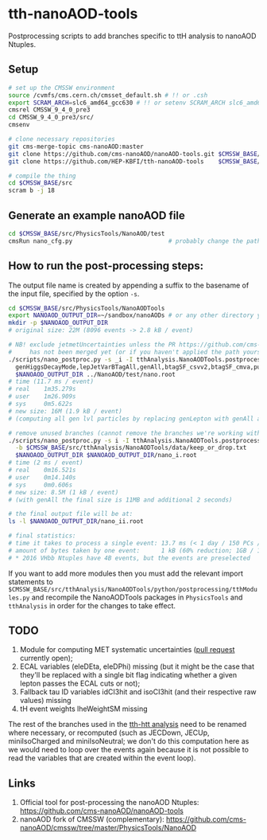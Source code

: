 # tth-nanoAOD-tools
Postprocessing scripts to add branches specific to ttH analysis to nanoAOD Ntuples.

## Setup

```bash
# set up the CMSSW environment
source /cvmfs/cms.cern.ch/cmsset_default.sh # !! or .csh
export SCRAM_ARCH=slc6_amd64_gcc630 # !! or setenv SCRAM_ARCH slc6_amd64_gcc630
cmsrel CMSSW_9_4_0_pre3
cd CMSSW_9_4_0_pre3/src/
cmsenv

# clone necessary repositories
git cms-merge-topic cms-nanoAOD:master
git clone https://github.com/cms-nanoAOD/nanoAOD-tools.git $CMSSW_BASE/src/PhysicsTools/NanoAODTools
git clone https://github.com/HEP-KBFI/tth-nanoAOD-tools    $CMSSW_BASE/src/tthAnalysis/NanoAODTools

# compile the thing
cd $CMSSW_BASE/src
scram b -j 18
```

## Generate an example nanoAOD file

```bash
cd $CMSSW_BASE/src/PhysicsTools/NanoAOD/test
cmsRun nano_cfg.py                           # probably change the paths to the input files
```

## How to run the post-processing steps:

The output file name is created by appending a suffix to the basename of the input file, specified by the option `-s`.

```bash
cd $CMSSW_BASE/src/PhysicsTools/NanoAODTools
export NANOAOD_OUTPUT_DIR=~/sandbox/nanoAODs # or any other directory you prefer
mkdir -p $NANOAOD_OUTPUT_DIR
# original size: 22M (8096 events -> 2.8 kB / event)

# NB! exclude jetmetUncertainties unless the PR https://github.com/cms-nanoAOD/nanoAOD-tools/pull/24
#     has not been merged yet (or if you haven't applied the path yourself)
./scripts/nano_postproc.py -s _i -I tthAnalysis.NanoAODTools.postprocessing.tthModules                                   \
  genHiggsDecayMode,lepJetVarBTagAll,genAll,btagSF_csvv2,btagSF_cmva,puWeight,jecUncert_cpp,jetmetUncertainties,tauIDLog \
  $NANOAOD_OUTPUT_DIR ../NanoAOD/test/nano.root
# time (11.7 ms / event)
# real    1m35.279s
# user    1m26.909s
# sys     0m5.622s
# new size: 16M (1.9 kB / event)
# (computing all gen lvl particles by replacing genLepton with genAll adds another 15 seconds and 2 MB)

# remove unused branches (cannot remove the branches we're working with, hence the 2nd command)
./scripts/nano_postproc.py -s i -I tthAnalysis.NanoAODTools.postprocessing.tthModules countHistogramAll \
  -b $CMSSW_BASE/src/tthAnalysis/NanoAODTools/data/keep_or_drop.txt                                     \
  $NANOAOD_OUTPUT_DIR $NANOAOD_OUTPUT_DIR/nano_i.root
# time (2 ms / event)
# real    0m16.521s
# user    0m14.140s
# sys     0m0.606s
# new size: 8.5M (1 kB / event)
# (with genAll the final size is 11MB and additional 2 seconds)

# the final output file will be at:
ls -l $NANOAOD_OUTPUT_DIR/nano_ii.root

# final statistics:
# time it takes to process a single event: 13.7 ms (< 1 day / 150 PCs / 1B events*) or w/ genAll 15.7 ms
# amount of bytes taken by one event:      1 kB (60% reduction; 1GB / 1B events*) or w/ genAll 1.4 kB
# * 2016 VHbb Ntuples have 4B events, but the events are preselected
```

If you want to add more modules then you must add the relevant import statements to `$CMSSW_BASE/src/tthAnalysis/NanoAODTools/python/postprocessing/tthModules.py` and recompile the NanoAODTools packages in `PhysicsTools` and `tthAnalysis` in order for the changes to take effect.

## TODO

1. Module for computing MET systematic uncertainties ([pull request](https://github.com/cms-nanoAOD/nanoAOD-tools/pull/24) currently open);
1. ECAL variables (eleDEta, eleDPhi) missing (but it might be the case that they'll be replaced with a single bit flag indicating whether a given lepton passes the ECAL cuts or not);
1. Fallback tau ID variables idCI3hit and isoCI3hit (and their respective raw values) missing
1. tH event weights lheWeightSM missing

The rest of the branches used in the [tth-htt analysis](https://github.com/HEP-KBFI/tth-htt/tree/nanoAOD) need to be renamed where necessary, or recomputed (such as JECDown, JECUp, miniIsoCharged and miniIsoNeutral; we don't do this computation here as we would need to loop over the events again because it is not possible to read the variables that are created within the event loop).

## Links

1. Official tool for post-processing the nanoAOD Ntuples: https://github.com/cms-nanoAOD/nanoAOD-tools
1. nanoAOD fork of CMSSW (complementary): https://github.com/cms-nanoAOD/cmssw/tree/master/PhysicsTools/NanoAOD
